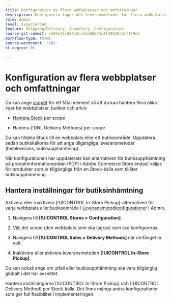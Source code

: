 ```yaml
---
title: Konfiguration av flera webbplatser och omfattningar
description: Konfigurera lager och leveransmetoder för flera webbplatser och butiksomfång.
role: Admin
level: Experienced
feature: Shipping/Delivery, Inventory, Configuration
source-git-commit: cb69e11cd54a3ca1ab66543c4f28526a3cf1f9e1
workflow-type: tm+mt
source-wordcount: '181'
ht-degree: 0%

---
```


# Konfiguration av flera webbplatser och omfattningar

Du kan ange [scopet](https://experienceleague.adobe.com/sv/docs/commerce-admin/start/setup/websites-stores-views#scope-settings) för ett fåtal element så att du kan hantera flera olika vyer för webbplatser, butiker och arkiv:

- [Hantera Stock](https://experienceleague.adobe.com/sv/docs/commerce-admin/inventory/stocks/stocks-manage) per scope

- Hantera [!DNL Delivery Methods] per scope

Du kan tilldela Stock till en webbplats eller ett butiksområde. Uppdatera sedan butikskällorna för att ange tillgängliga leveransmetoder (hemleverans, butiksupphämtning).

När konfigurationen har uppdaterats kan alternativen för butiksupphämtning på produktinformationssidan (PDP) i Adobe Commerce Store endast väljas för produkter som är tillgängliga från en Stock-källa som tillåter butiksupphämtning.

## Hantera inställningar för butiksinhämtning

Aktivera eller inaktivera [!UICONTROL In-Store Pickup]-alternativen för varje webbplats eller butiksområde i [Leveransmetodkonfigurationer](enable-general.md#delivery-methods) i Admin.

1. Navigera till **[!UICONTROL Stores > Configuration]**.

1. Välj det scope (den webbplats som ska lagras) som ska konfigureras.

1. Navigera till **[!UICONTROL Sales > Delivery Methods]** när omfånget är valt.

1. Inaktivera eller aktivera leveransmetoden **[!UICONTROL In-Store Pickup]**.

Du kan också ange om utfall eller butiksupphämtning ska vara tillgänglig globalt i det här avsnittet.

Hantera inställningarna [!UICONTROL In-Store Pickup] och [!UICONTROL Delivery Method] per Stock-källa. Det finns många andra konfigurationer som ger full flexibilitet i implementeringen.
